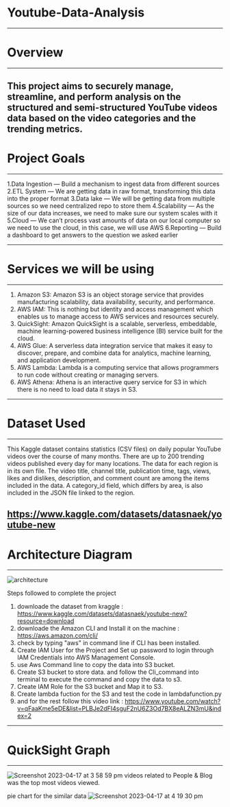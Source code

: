 # Youtube-Data-Analysis
----------------------------------------------------------------
# Overview
----------------------------------------------------------------
This project aims to securely manage, streamline, and perform analysis on the structured and semi-structured YouTube videos data based on the video categories and the trending metrics.
----------------------------------------------------------------
# Project Goals
----------------------------------------------------------------
1.Data Ingestion — Build a mechanism to ingest data from different sources
2.ETL System — We are getting data in raw format, transforming this data into the proper format
3.Data lake — We will be getting data from multiple sources so we need centralized repo to store them
4.Scalability — As the size of our data increases, we need to make sure our system scales with it
5.Cloud — We can’t process vast amounts of data on our local computer so we need to use the cloud, in this case, we will use AWS
6.Reporting — Build a dashboard to get answers to the question we asked earlier

----------------------------------------------------------------
# Services we will be using
----------------------------------------------------------------

1. Amazon S3: Amazon S3 is an object storage service that provides manufacturing scalability, data availability, security, and performance.
2. AWS IAM: This is nothing but identity and access management which enables us to manage access to AWS services and resources securely.
3. QuickSight: Amazon QuickSight is a scalable, serverless, embeddable, machine learning-powered business intelligence (BI) service built for the cloud.
4. AWS Glue: A serverless data integration service that makes it easy to discover, prepare, and combine data for analytics, machine learning, and application development.
5. AWS Lambda: Lambda is a computing service that allows programmers to run code without creating or managing servers.
6. AWS Athena: Athena is an interactive query service for S3 in which there is no need to load data it stays in S3.
----------------------------------------------------------------
 # Dataset Used
 ----------------------------------------------------------------
This Kaggle dataset contains statistics (CSV files) on daily popular YouTube videos over the course of many months. There are up to 200 trending videos published every day for many locations. The data for each region is in its own file. The video title, channel title, publication time, tags, views, likes and dislikes, description, and comment count are among the items included in the data. A category_id field, which differs by area, is also included in the JSON file linked to the region.

https://www.kaggle.com/datasets/datasnaek/youtube-new
----------------------------------------------------------------
# Architecture Diagram
----------------------------------------------------------------
![architecture](https://user-images.githubusercontent.com/100506830/229491097-a335fdcd-e70d-4e30-954f-20a066c73d78.jpeg)

Steps followed to complete the project
1. downloade the dataset from kraggle : https://www.kaggle.com/datasets/datasnaek/youtube-new?resource=download
2. downloade the Amazon CLI and Install it on the machine : https://aws.amazon.com/cli/
3. check by typing "aws" in command line if CLI has been installed.
4. Create IAM User for the Project and Set up password to login through IAM Credentials into AWS Management Console.
5. use Aws Command line to copy the data into S3 bucket.
6. Create S3 bucket to store data. and follow the Cli_command into terminal to execute the command and copy the data to s3.
7. Create IAM Role for the S3 bucket and Map it to S3.
8. Create lambda fuction for the S3 and test the code in lambdafunction.py
9. and for the rest follow this video link : https://www.youtube.com/watch?v=qFaaKme5eDE&list=PLBJe2dFI4sguF2nU6Z3Od7BX8eALZN3mU&index=2

----------------------------------------------------------------
# QuickSight Graph 
----------------------------------------------------------------
![Screenshot 2023-04-17 at 3 58 59 pm](https://user-images.githubusercontent.com/100506830/232397391-a5577175-ffb0-49b9-ab31-5122be351e6b.png)
videos related to People & Blog was the top most videos viewed.

pie chart for the similar data
![Screenshot 2023-04-17 at 4 19 30 pm](https://user-images.githubusercontent.com/100506830/232402296-1c2fc121-a2cb-44f6-968c-17350a42d34d.png)



